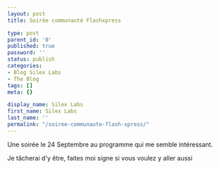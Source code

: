 ```yaml
---
layout: post
title: Soirée communauté Flashxpress

type: post
parent_id: '0'
published: true
password: ''
status: publish
categories:
- Blog Silex Labs
- The Blog
tags: []
meta: {}

display_name: Silex Labs
first_name: Silex Labs
last_name: ''
permalink: "/soiree-communaute-flash-xpress/"
---
```


Une soirée le 24 Septembre au programme qui me semble intéressant.



Je tâcherai d'y être, faites moi signe si vous voulez y aller aussi